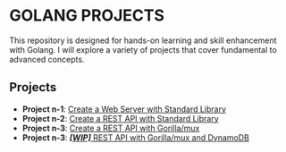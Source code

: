 # GOLANG PROJECTS

This repository is designed for hands-on learning and skill enhancement with Golang. I will explore a variety of projects that cover fundamental to advanced concepts.

## Projects

- **Project n-1**: [Create a Web Server with Standard Library](/project_1/)
- **Project n-2**: [Create a REST API with Standard Library](/project_2/)
- **Project n-3**: [Create a REST API with Gorilla/mux](/project_3/)
- **Project n-3**: [***[WIP]*** REST API with Gorilla/mux and DynamoDB](/project_3_2/)